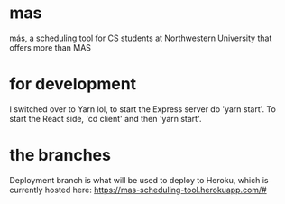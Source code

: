 # mas
más, a scheduling tool for CS students at Northwestern University that offers more than MAS

# for development
I switched over to Yarn lol, to start the Express server do 'yarn start'. To start the React side, 'cd client' and then 'yarn start'.

# the branches
Deployment branch is what will be used to deploy to Heroku, which is currently hosted here: https://mas-scheduling-tool.herokuapp.com/#
